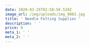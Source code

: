 ```yaml
---
date: 2020-03-25T02:58:58.529Z
image_url: /img/uploads/img_9883.jpg
title: ' Needle Felting Supplies '
description: ' '
price: 0
meta_1: ' '
meta_2: ' '
---
```


